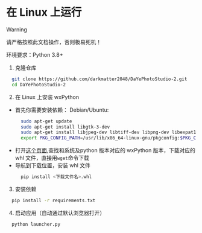 # 在 Linux 上运行
> [!warning]
>
> 请严格按照此文档操作，否则极易死机！

环境要求：Python 3.8+

1. 克隆仓库
```bash
  git clone https://github.com/darkmatter2048/DaYePhotoStudio-2.git
  cd DaYePhotoStudio-2
```

2. 在 Linux 上安装 wxPython
  - 首先你需要安装依赖：
    Debian/Ubuntu:
    ```bash
      sudo apt-get update
      sudo apt-get install libgtk-3-dev
      sudo apt-get install libjpeg-dev libtiff-dev libpng-dev libexpat1-dev   libpcre3-dev
      export PKG_CONFIG_PATH=/usr/lib/x86_64-linux-gnu/pkgconfig:$PKG_CONFIG_PATH
    ```
  - 打开[这个页面](https://extras.wxpython.org/wxPython4/extras/linux/gtk3),查找和系统及python 版本对应的 wxPython 版本，下载对应的 whl 文件，直接用`wget`命令下载
  - 导航到下载位置，安装 whl 文件
    ```bash
      pip install <下载文件名>.whl
    ```
3. 安装依赖
  ```bash
    pip install -r requirements.txt
  ```
4. 启动应用（自动通过默认浏览器打开）
  ```bash
    python launcher.py
  ```
